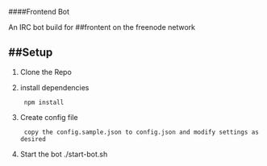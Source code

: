 ##\#\#Frontend Bot

An IRC bot build for ##frontent on the freenode network

##Setup
--------------

1. Clone the Repo
2. install dependencies

        npm install

3. Create config file

        copy the config.sample.json to config.json and modify settings as desired
4. Start the bot
        ./start-bot.sh